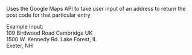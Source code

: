 Uses the Google Maps API to take user input of an address
to return the post code for that particular entry

Example Input: <br />
109 Birdwood Road Cambridge UK <br />
1500 W. Kennedy Rd. Lake Forest, IL <br />
Exeter, NH <br />
